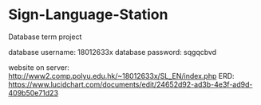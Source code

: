 # Sign-Language-Station
Database term project

database username: 18012633x
database password: sqgqcbvd

website on server: http://www2.comp.polyu.edu.hk/~18012633x/SL_EN/index.php
ERD: https://www.lucidchart.com/documents/edit/24652d92-ad3b-4e3f-ad9d-409b50e71d23

